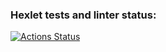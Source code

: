 ### Hexlet tests and linter status:
[![Actions Status](https://github.com/Sa6a/layout-designer-project-58/workflows/hexlet-check/badge.svg)](https://github.com/Sa6a/layout-designer-project-58/actions)